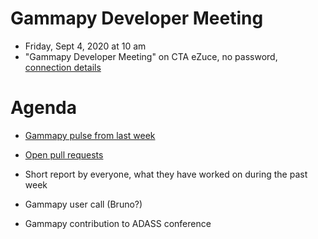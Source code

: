# Gammapy Developer Meeting

* Friday, Sept 4, 2020 at 10 am
* "Gammapy Developer Meeting" on CTA eZuce, no password, [connection details](ezuce.txt)

# Agenda

* [Gammapy pulse from last week](https://github.com/gammapy/gammapy/pulse)
* [Open pull requests](https://github.com/gammapy/gammapy/pulls)
* Short report by everyone, what they have worked on during the past week 

* Gammapy user call (Bruno?)
* Gammapy contribution to ADASS conference

